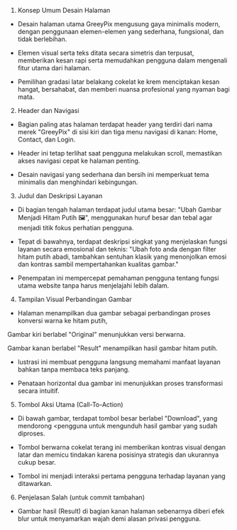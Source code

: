 1. Konsep Umum Desain Halaman
-	Desain halaman utama GreeyPix mengusung gaya minimalis modern, dengan penggunaan elemen-elemen yang sederhana, fungsional, dan tidak berlebihan.

-	Elemen visual serta teks ditata secara simetris dan terpusat, memberikan kesan rapi serta memudahkan pengguna dalam mengenali fitur utama dari halaman.

-	Pemilihan gradasi latar belakang cokelat ke krem menciptakan kesan hangat, bersahabat, dan memberi nuansa profesional yang nyaman bagi mata.

2. Header dan Navigasi
- Bagian paling atas halaman terdapat header yang terdiri dari nama merek "GreeyPix" di sisi kiri dan tiga menu navigasi di kanan: Home, Contact, dan Login.

- Header ini tetap terlihat saat pengguna melakukan scroll, memastikan akses navigasi cepat ke halaman penting.

- Desain navigasi yang sederhana dan bersih ini memperkuat tema minimalis dan menghindari kebingungan.

3. Judul dan Deskripsi Layanan
- Di bagian tengah halaman terdapat judul utama besar:
"Ubah Gambar Menjadi Hitam Putih 🖼️", menggunakan huruf besar dan tebal agar menjadi titik fokus perhatian pengguna.

- Tepat di bawahnya, terdapat deskripsi singkat yang menjelaskan fungsi layanan secara emosional dan teknis:
"Ubah foto anda dengan filter hitam putih abadi, tambahkan sentuhan klasik yang menonjolkan emosi dan kontras sambil mempertahankan kualitas gambar."

- Penempatan ini mempercepat pemahaman pengguna tentang fungsi utama website tanpa harus menjelajahi lebih dalam.

4. Tampilan Visual Perbandingan Gambar
- Halaman menampilkan dua gambar sebagai perbandingan proses konversi warna ke hitam putih,

Gambar kiri berlabel "Original" menunjukkan versi berwarna.

Gambar kanan berlabel "Result" menampilkan hasil gambar hitam putih.

- lustrasi ini membuat pengguna langsung memahami manfaat layanan bahkan tanpa membaca teks panjang.

- Penataan horizontal dua gambar ini menunjukkan proses transformasi secara intuitif.

5. Tombol Aksi Utama (Call-To-Action)
- Di bawah gambar, terdapat tombol besar berlabel "Download", yang mendorong <pengguna untuk mengunduh hasil gambar yang sudah diproses.

- Tombol berwarna cokelat terang ini memberikan kontras visual dengan latar dan memicu tindakan karena posisinya strategis dan ukurannya cukup besar.

- Tombol ini menjadi interaksi pertama pengguna terhadap layanan yang ditawarkan.

6. Penjelasan Salah (untuk commit tambahan) 
- Gambar hasil (Result) di bagian kanan halaman sebenarnya diberi efek blur untuk menyamarkan wajah demi alasan privasi pengguna.






